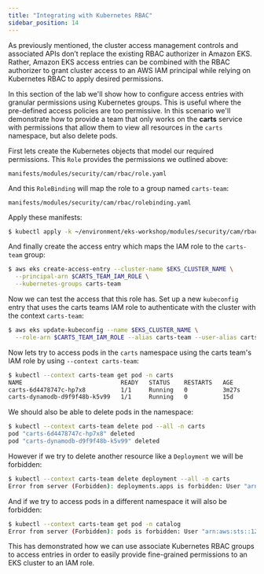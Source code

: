 ```yaml
---
title: "Integrating with Kubernetes RBAC"
sidebar_position: 14
---
```


As previously mentioned, the cluster access management controls and associated APIs don’t replace the existing RBAC authorizer in Amazon EKS. Rather, Amazon EKS access entries can be combined with the RBAC authorizer to grant cluster access to an AWS IAM principal while relying on Kubernetes RBAC to apply desired permissions.

In this section of the lab we'll show how to configure access entries with granular permissions using Kubernetes groups. This is useful where the pre-defined access policies are too permissive. In this scenario we'll demonstrate how to provide a team that only works on the **carts** service with permissions that allow them to view all resources in the `carts` namespace, but also delete pods.

First lets create the Kubernetes objects that model our required permissions. This `Role` provides the permissions we outlined above:

```file
manifests/modules/security/cam/rbac/role.yaml
```

And this `RoleBinding` will map the role to a group named `carts-team`:

```file
manifests/modules/security/cam/rbac/rolebinding.yaml
```

Apply these manifests:

```bash
$ kubectl apply -k ~/environment/eks-workshop/modules/security/cam/rbac
```

And finally create the access entry which maps the IAM role to the `carts-team` group:

```bash
$ aws eks create-access-entry --cluster-name $EKS_CLUSTER_NAME \
  --principal-arn $CARTS_TEAM_IAM_ROLE \
  --kubernetes-groups carts-team
```

Now we can test the access that this role has. Set up a new `kubeconfig` entry that uses the carts teams IAM role to authenticate with the cluster with the context `carts-team`:

```bash
$ aws eks update-kubeconfig --name $EKS_CLUSTER_NAME \
  --role-arn $CARTS_TEAM_IAM_ROLE --alias carts-team --user-alias carts-team
```

Now lets try to access pods in the `carts` namespace using the carts team's IAM role by using `--context carts-team`:

```bash
$ kubectl --context carts-team get pod -n carts
NAME                            READY   STATUS    RESTARTS   AGE
carts-6d4478747c-hp7x8          1/1     Running   0          3m27s
carts-dynamodb-d9f9f48b-k5v99   1/1     Running   0          15d
```

We should also be able to delete pods in the namespace:

```bash
$ kubectl --context carts-team delete pod --all -n carts
pod "carts-6d4478747c-hp7x8" deleted
pod "carts-dynamodb-d9f9f48b-k5v99" deleted
```

However if we try to delete another resource like a `Deployment` we will be forbidden:

```bash
$ kubectl --context carts-team delete deployment --all -n carts
Error from server (Forbidden): deployments.apps is forbidden: User "arn:aws:sts::123456789012:assumed-role/eks-workshop-carts-team/EKSGetTokenAuth" cannot list resource "deployments" in API group "apps" in the namespace "carts"
```

And if we try to access pods in a different namespace it will also be forbidden:

```bash
$ kubectl --context carts-team get pod -n catalog
Error from server (Forbidden): pods is forbidden: User "arn:aws:sts::123456789012:assumed-role/eks-workshop-carts-team/EKSGetTokenAuth" cannot list resource "pods" in API group "" in the namespace "catalog"
```

This has demonstrated how we can use associate Kubernetes RBAC groups to access entries in order to easily provide fine-grained permissions to an EKS cluster to an IAM role.
